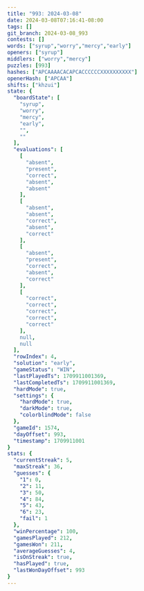 ```yaml
---
title: "993: 2024-03-08"
date: 2024-03-08T07:16:41-08:00
tags: []
git_branch: 2024-03-08_993
contests: []
words: ["syrup","worry","mercy","early"]
openers: ["syrup"]
middlers: ["worry","mercy"]
puzzles: [993]
hashes: ["APCAAAACACAPCACCCCCCXXXXXXXXXX"]
openerHash: ["APCAA"]
shifts: ["khzui"]
state: {
  "boardState": [
    "syrup",
    "worry",
    "mercy",
    "early",
    "",
    ""
  ],
  "evaluations": [
    [
      "absent",
      "present",
      "correct",
      "absent",
      "absent"
    ],
    [
      "absent",
      "absent",
      "correct",
      "absent",
      "correct"
    ],
    [
      "absent",
      "present",
      "correct",
      "absent",
      "correct"
    ],
    [
      "correct",
      "correct",
      "correct",
      "correct",
      "correct"
    ],
    null,
    null
  ],
  "rowIndex": 4,
  "solution": "early",
  "gameStatus": "WIN",
  "lastPlayedTs": 1709911001369,
  "lastCompletedTs": 1709911001369,
  "hardMode": true,
  "settings": {
    "hardMode": true,
    "darkMode": true,
    "colorblindMode": false
  },
  "gameId": 1574,
  "dayOffset": 993,
  "timestamp": 1709911001
}
stats: {
  "currentStreak": 5,
  "maxStreak": 36,
  "guesses": {
    "1": 0,
    "2": 11,
    "3": 50,
    "4": 84,
    "5": 43,
    "6": 23,
    "fail": 1
  },
  "winPercentage": 100,
  "gamesPlayed": 212,
  "gamesWon": 211,
  "averageGuesses": 4,
  "isOnStreak": true,
  "hasPlayed": true,
  "lastWonDayOffset": 993
}
---
```

<!-- more -->
